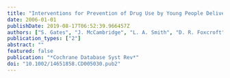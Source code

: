 ```yaml
---
title: "Interventions for Prevention of Drug Use by Young People Delivered in Non-School Settings."
date: 2006-01-01
publishDate: 2019-08-17T06:52:39.966457Z
authors: ["S. Gates", "J. McCambridge", "L. A. Smith", "D. R. Foxcroft"]
publication_types: ["2"]
abstract: ""
featured: false
publication: "*Cochrane Database Syst Rev*"
doi: "10.1002/14651858.CD005030.pub2"
---
```


